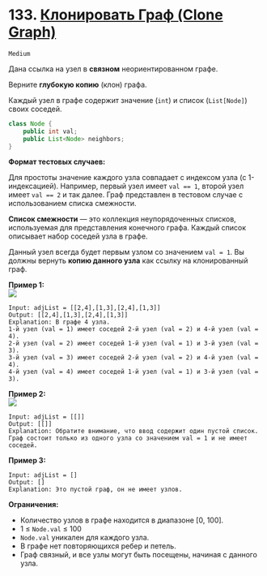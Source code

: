 # 133. [Клонировать Граф (Clone Graph)](https://leetcode.com/problems/clone-graph/description/)

`Medium`

Дана ссылка на узел в **связном** неориентированном графе.

Верните **глубокую копию** (клон) графа.

Каждый узел в графе содержит значение (`int`) и список (`List[Node]`) своих соседей.

```java
class Node {
    public int val;
    public List<Node> neighbors;
}
```

**Формат тестовых случаев:**

Для простоты значение каждого узла совпадает с индексом узла (с 1-индексацией). Например, первый узел имеет `val == 1`, второй узел имеет `val == 2` и так далее. Граф представлен в тестовом случае с использованием списка смежности.

**Список смежности** — это коллекция неупорядоченных списков, используемая для представления конечного графа. Каждый список описывает набор соседей узла в графе.

Данный узел всегда будет первым узлом со значением `val = 1`. Вы должны вернуть **копию данного узла** как ссылку на клонированный граф.

**Пример 1:**\
![](https://assets.leetcode.com/uploads/2019/11/04/133_clone_graph_question.png)
```
Input: adjList = [[2,4],[1,3],[2,4],[1,3]]
Output: [[2,4],[1,3],[2,4],[1,3]]
Explanation: В графе 4 узла.
1-й узел (val = 1) имеет соседей 2-й узел (val = 2) и 4-й узел (val = 4).
2-й узел (val = 2) имеет соседей 1-й узел (val = 1) и 3-й узел (val = 3).
3-й узел (val = 3) имеет соседей 2-й узел (val = 2) и 4-й узел (val = 4).
4-й узел (val = 4) имеет соседей 1-й узел (val = 1) и 3-й узел (val = 3).
```

**Пример 2:**\
![](https://assets.leetcode.com/uploads/2020/01/07/graph.png)
```
Input: adjList = [[]]
Output: [[]]
Explanation: Обратите внимание, что ввод содержит один пустой список. Граф состоит только из одного узла со значением val = 1 и не имеет соседей.
```

**Пример 3:**
```
Input: adjList = []
Output: []
Explanation: Это пустой граф, он не имеет узлов.
```

**Ограничения:**

*   Количество узлов в графе находится в диапазоне [0, 100].
*   1 ≤ `Node.val` ≤ 100
*   `Node.val` уникален для каждого узла.
*   В графе нет повторяющихся ребер и петель.
*   Граф связный, и все узлы могут быть посещены, начиная с данного узла.